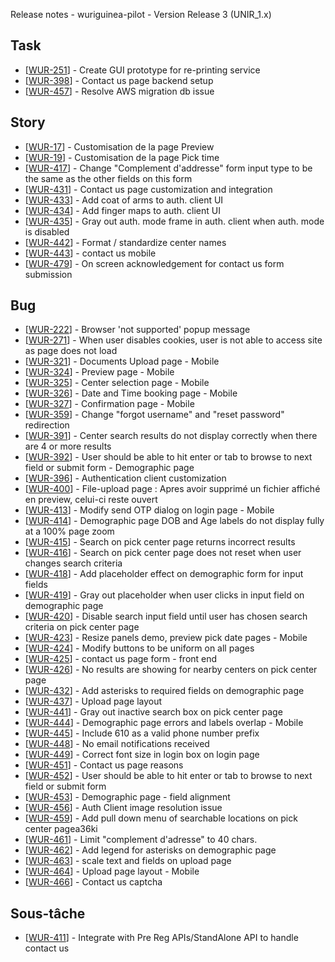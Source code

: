 Release notes - wuriguinea-pilot - Version Release 3 (UNIR_1.x)

## Task

*   [[WUR-251](https://wuri-guinea.atlassian.net/browse/WUR-251)] - Create GUI prototype for re-printing service
*   [[WUR-398](https://wuri-guinea.atlassian.net/browse/WUR-398)] - Contact us page backend setup
*   [[WUR-457](https://wuri-guinea.atlassian.net/browse/WUR-457)] - Resolve AWS migration db issue

## Story

*   [[WUR-17](https://wuri-guinea.atlassian.net/browse/WUR-17)] - Customisation de la page Preview
*   [[WUR-19](https://wuri-guinea.atlassian.net/browse/WUR-19)] - Customisation de la page Pick time
*   [[WUR-417](https://wuri-guinea.atlassian.net/browse/WUR-417)] - Change "Complement d'addresse" form input type to be the same as the other fields on this form
*   [[WUR-431](https://wuri-guinea.atlassian.net/browse/WUR-431)] - Contact us page customization and integration
*   [[WUR-433](https://wuri-guinea.atlassian.net/browse/WUR-433)] - Add coat of arms to auth. client UI
*   [[WUR-434](https://wuri-guinea.atlassian.net/browse/WUR-434)] - Add finger maps to auth. client UI
*   [[WUR-435](https://wuri-guinea.atlassian.net/browse/WUR-435)] - Gray out auth. mode frame in auth. client when auth. mode is disabled
*   [[WUR-442](https://wuri-guinea.atlassian.net/browse/WUR-442)] - Format / standardize center names
*   [[WUR-443](https://wuri-guinea.atlassian.net/browse/WUR-443)] - contact us mobile
*   [[WUR-479](https://wuri-guinea.atlassian.net/browse/WUR-479)] - On screen acknowledgement for contact us form submission

## Bug

*   [[WUR-222](https://wuri-guinea.atlassian.net/browse/WUR-222)] - Browser 'not supported' popup message
*   [[WUR-271](https://wuri-guinea.atlassian.net/browse/WUR-271)] - When user disables cookies, user is not able to access site as page does not load
*   [[WUR-321](https://wuri-guinea.atlassian.net/browse/WUR-321)] - Documents Upload page - Mobile
*   [[WUR-324](https://wuri-guinea.atlassian.net/browse/WUR-324)] - Preview page - Mobile
*   [[WUR-325](https://wuri-guinea.atlassian.net/browse/WUR-325)] - Center selection page - Mobile
*   [[WUR-326](https://wuri-guinea.atlassian.net/browse/WUR-326)] - Date and Time booking page - Mobile
*   [[WUR-327](https://wuri-guinea.atlassian.net/browse/WUR-327)] - Confirmation page - Mobile
*   [[WUR-359](https://wuri-guinea.atlassian.net/browse/WUR-359)] - Change "forgot username" and "reset password" redirection
*   [[WUR-391](https://wuri-guinea.atlassian.net/browse/WUR-391)] - Center search results do not display correctly when there are 4 or more results
*   [[WUR-392](https://wuri-guinea.atlassian.net/browse/WUR-392)] - User should be able to hit enter or tab to browse to next field or submit form - Demographic page
*   [[WUR-396](https://wuri-guinea.atlassian.net/browse/WUR-396)] - Authentication client customization
*   [[WUR-400](https://wuri-guinea.atlassian.net/browse/WUR-400)] - File-upload page : Apres avoir supprimé un fichier affiché en preview, celui-ci reste ouvert
*   [[WUR-413](https://wuri-guinea.atlassian.net/browse/WUR-413)] - Modify send OTP dialog on login page - Mobile
*   [[WUR-414](https://wuri-guinea.atlassian.net/browse/WUR-414)] - Demographic page DOB and Age labels do not display fully at a 100% page zoom
*   [[WUR-415](https://wuri-guinea.atlassian.net/browse/WUR-415)] - Search on pick center page returns incorrect results
*   [[WUR-416](https://wuri-guinea.atlassian.net/browse/WUR-416)] - Search on pick center page does not reset when user changes search criteria
*   [[WUR-418](https://wuri-guinea.atlassian.net/browse/WUR-418)] - Add placeholder effect on demographic form for input fields
*   [[WUR-419](https://wuri-guinea.atlassian.net/browse/WUR-419)] - Gray out placeholder when user clicks in input field on demographic page
*   [[WUR-420](https://wuri-guinea.atlassian.net/browse/WUR-420)] - Disable search input field until user has chosen search criteria on pick center page
*   [[WUR-423](https://wuri-guinea.atlassian.net/browse/WUR-423)] - Resize panels demo, preview pick date pages - Mobile
*   [[WUR-424](https://wuri-guinea.atlassian.net/browse/WUR-424)] - Modify buttons to be uniform on all pages
*   [[WUR-425](https://wuri-guinea.atlassian.net/browse/WUR-425)] - contact us page form - front end
*   [[WUR-426](https://wuri-guinea.atlassian.net/browse/WUR-426)] - No results are showing for nearby centers on pick center page
*   [[WUR-432](https://wuri-guinea.atlassian.net/browse/WUR-432)] - Add asterisks to required fields on demographic page
*   [[WUR-437](https://wuri-guinea.atlassian.net/browse/WUR-437)] - Upload page layout
*   [[WUR-441](https://wuri-guinea.atlassian.net/browse/WUR-441)] - Gray out inactive search box on pick center page
*   [[WUR-444](https://wuri-guinea.atlassian.net/browse/WUR-444)] - Demographic page errors and labels overlap - Mobile
*   [[WUR-445](https://wuri-guinea.atlassian.net/browse/WUR-445)] - Include 610 as a valid phone number prefix
*   [[WUR-448](https://wuri-guinea.atlassian.net/browse/WUR-448)] - No email notifications received
*   [[WUR-449](https://wuri-guinea.atlassian.net/browse/WUR-449)] - Correct font size in login box on login page
*   [[WUR-451](https://wuri-guinea.atlassian.net/browse/WUR-451)] - Contact us page reasons
*   [[WUR-452](https://wuri-guinea.atlassian.net/browse/WUR-452)] - User should be able to hit enter or tab to browse to next field or submit form
*   [[WUR-453](https://wuri-guinea.atlassian.net/browse/WUR-453)] - Demographic page - field alignment
*   [[WUR-456](https://wuri-guinea.atlassian.net/browse/WUR-456)] - Auth Client image resolution issue
*   [[WUR-459](https://wuri-guinea.atlassian.net/browse/WUR-459)] - Add pull down menu of searchable locations on pick center pagea36ki
*   [[WUR-461](https://wuri-guinea.atlassian.net/browse/WUR-461)] - Limit "complement d'adresse" to 40 chars.
*   [[WUR-462](https://wuri-guinea.atlassian.net/browse/WUR-462)] - Add legend for asterisks on demographic page
*   [[WUR-463](https://wuri-guinea.atlassian.net/browse/WUR-463)] - scale text and fields on upload page
*   [[WUR-464](https://wuri-guinea.atlassian.net/browse/WUR-464)] - Upload page layout - Mobile
*   [[WUR-466](https://wuri-guinea.atlassian.net/browse/WUR-466)] - Contact us captcha

## Sous-tâche

*   [[WUR-411](https://wuri-guinea.atlassian.net/browse/WUR-411)] - Integrate with Pre Reg APIs/StandAlone API to handle contact us
